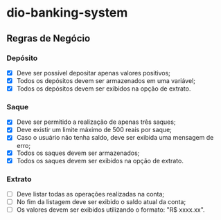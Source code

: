 # dio-banking-system

## Regras de Negócio

### Depósito

- [X] Deve ser possível depositar apenas valores positivos;
- [X] Todos os depósitos devem ser armazenados em uma variável;
- [X] Todos os depósitos devem ser exibidos na opção de extrato.

### Saque

- [X] Deve ser permitido a realização de apenas três saques;
- [X] Deve existir um limite máximo de 500 reais por saque;
- [X] Caso o usuário não tenha saldo, deve ser exibida uma mensagem de erro;
- [X] Todos os saques devem ser armazenados;
- [X] Todos os saques devem ser exibidos na opção de extrato.

### Extrato

- [ ] Deve listar todas as operações realizadas na conta;
- [ ] No fim da listagem deve ser exibido o saldo atual da conta;
- [ ] Os valores devem ser exibidos utilizando o formato: "R$ xxxx.xx".